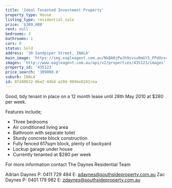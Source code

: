 ```yaml
---
title: 'Ideal Tenanted Investment Property'
property_type: House
listing_type: residential_sale
price: '$309,000'
rent: null
bedrooms: 3
bathrooms: 1
cars: 0
status: Sold
address: '38 Sandpiper Street, INALA'
main_image: 'https://img.eagleagent.com.au/NkBA0jPwJh9svsu0mGt5_FPdXns=/1280x854/smart/https://s3-us-west-2.amazonaws.com/eagleagent-orig/images/6820721/105979692-image-M.jpg'
images: 'http://www.eagleagent.com.au/api/v2/properties/435123/images'
property_id: '435123'
price_search: '309000.0'
suburb: INALA
id: 8fd40632-0be2-44bd-a10d-904be8241cea
---
```

Good, tidy tenant in place on a 12 month lease until 28th May 2010 at $280 per week.

Features include;
* Three bedrooms
* Air conditioned living area
* Bathroom with separate toilet
* Sturdy concrete block construction
* Fully fenced 617sqm block, plenty of backyard
* Lockup garage under house
* Currently tenanted at $280 per week

For more information contact The Daynes Residential Team

Adrian Daynes
P: 0411 729 484
E: adaynes@southsideproperty.com.au
Zac Daynes
P: 0401 179 982
E: zdaynes@southsideproperty.com.au